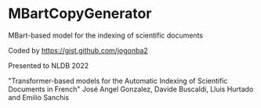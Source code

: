 # MBartCopyGenerator
MBart-based model for the indexing of scientific documents

Coded by https://gist.github.com/jogonba2

Presented to NLDB 2022

"Transformer-based models for the Automatic Indexing of Scientific Documents in French"
José Angel Gonzalez, Davide Buscaldi, Lluis Hurtado and Emilio Sanchis


